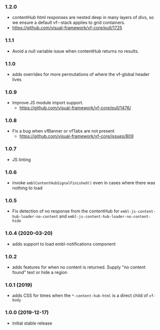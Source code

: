 ### 1.2.0

* contentHub html responses are nested deep in many layers of divs, so we ensure a default vf--stack applies to grid containers.
* https://github.com/visual-framework/vf-core/pull/1725

### 1.1.1

* Avoid a null variable issue when contentHub returns no results.

### 1.1.0

* adds overrides for more permutations of where the vf-global header lives

### 1.0.9

* Improve JS module import support.
  * https://github.com/visual-framework/vf-core/pull/1476/

### 1.0.8

* Fix a bug when vfBanner or vfTabs are not present
  * https://github.com/visual-framework/vf-core/issues/809

### 1.0.7

* JS linting

### 1.0.6

* invoke `emblContentHubSignalFinished()` even in cases where there was nothing to load

### 1.0.5

* Fix detection of no response from the contentHub for `embl-js-content-hub-loader-no-content` and `embl-js-content-hub-loader-no-content-hide`

### 1.0.4 (2020-03-20)

* adds support to load embl-notifications component

### 1.0.2

* adds features for when no content is returned. Supply "no content found" text or hide a region

### 1.0.1 (2019)

* adds CSS for times when the `*-content-hub-html` is a direct child of `vf-body`

### 1.0.0 (2019-12-17)

* Initial stable release
